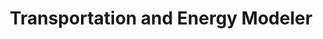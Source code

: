 ---
layout: work-with-us-layout

title: Transportation and Energy Modeler

description: At Fields of View, we design games and simulations to make better policy.One of our focus areas is transportation policy, where our focus is to explore sustainable choices for transportation. Our approach is to use gaming-simulations and generative simulations in the domain of transportation, and there is significant new research being developed in this area.<br><br>The transportation and energy modeler at Fields of View will be required to be comfortable with the latest in software and simulation tools. It is also expected that the researcher will be able to work with raw data and will be capable of designing and developing tools based on the new research, by working with the FoV team.<br><br>Fields of View is an interdisciplinary group - therefore, the researcher is expected to work with people from diverse backgrounds. The researcher will be working on multiple projects - therefore, ability to switch contexts, and deliver according to timelines is a must.<br><br>We are a not-for-profit research organisation and the position is based in Bangalore. Women developers are encouraged to apply.<br><br>For details of remuneration and any other information, please mail <a href = "mailto:work@fieldsofview.in?subject=Application for the position of Programmer" class="mailid">work@fieldsofview.in</a> with your CV.

skills: <h5><b>Basics&#58;</b></h5><ul><li>Experience with one transportation simulation tool&#58; TRANSIM, TRANSCAD, MATSIM, SUMO, CUBE</li><li>Proficiency in GIS tools, QGIS</li><li>Ability to work with UNIX / Linux with ease</li><li>Ability to work with databases such as MySQL, PostgreSQL and NoSQL</li></ul><br><h5><b>Other Skills&#58;</b></h5><ul><li>Technical writing, ability to produce journal articles and technical reports.</li></ul><br><h5><b>Bonus points for&#58;</b></h5><ul><li>Being up-to- date with the latest technologies and concepts in transport policy.</li><li>Working with additional simulation tools such as AnyLogic, NetLogo, etc.</li><li>Ability to develop using high level languages such as JAVA, C#, C++, Python / Perl</li></ul>

ide: modeler

tag: modeler

category: jd

permalink: /projects/work-with-us/Transportationandenergymodeler/
---